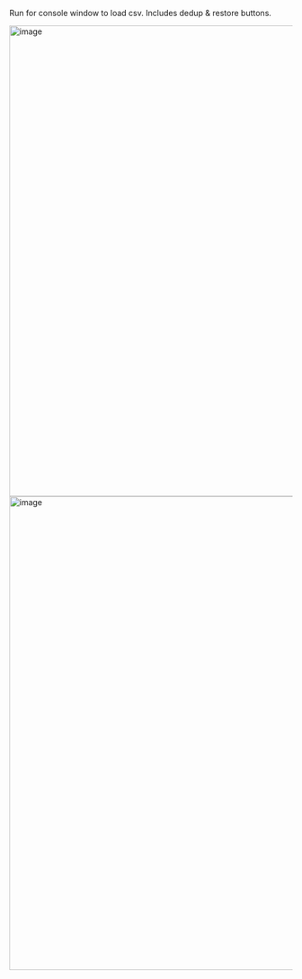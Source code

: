Run for console window to load csv. Includes dedup & restore buttons.

<img width="838" alt="image" src="https://github.com/user-attachments/assets/37c35105-0c2c-477c-99f7-506d6755fefa">


<img width="843" alt="image" src="https://github.com/user-attachments/assets/cbcfc6cd-f32e-400d-b56a-338410c10e9d">
